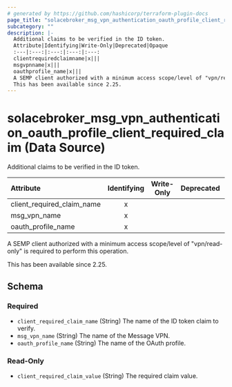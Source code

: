```yaml
---
# generated by https://github.com/hashicorp/terraform-plugin-docs
page_title: "solacebroker_msg_vpn_authentication_oauth_profile_client_required_claim Data Source - solacebroker"
subcategory: ""
description: |-
  Additional claims to be verified in the ID token.
  Attribute|Identifying|Write-Only|Deprecated|Opaque
  :---|:---:|:---:|:---:|:---:
  clientrequiredclaimname|x|||
  msgvpnname|x|||
  oauthprofile_name|x|||
  A SEMP client authorized with a minimum access scope/level of "vpn/read-only" is required to perform this operation.
  This has been available since 2.25.
---
```


# solacebroker_msg_vpn_authentication_oauth_profile_client_required_claim (Data Source)

Additional claims to be verified in the ID token.


Attribute|Identifying|Write-Only|Deprecated|Opaque
:---|:---:|:---:|:---:|:---:
client_required_claim_name|x|||
msg_vpn_name|x|||
oauth_profile_name|x|||



A SEMP client authorized with a minimum access scope/level of "vpn/read-only" is required to perform this operation.

This has been available since 2.25.



<!-- schema generated by tfplugindocs -->
## Schema

### Required

- `client_required_claim_name` (String) The name of the ID token claim to verify.
- `msg_vpn_name` (String) The name of the Message VPN.
- `oauth_profile_name` (String) The name of the OAuth profile.

### Read-Only

- `client_required_claim_value` (String) The required claim value.

